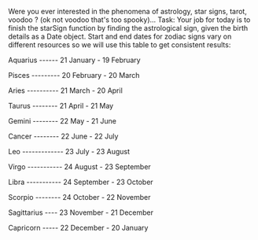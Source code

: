 Were you ever interested in the phenomena of astrology, star signs, tarot, voodoo ? (ok not voodoo that's too spooky)...
Task:
Your job for today is to finish the starSign function by finding the astrological sign, given the birth details as a Date object.
Start and end dates for zodiac signs vary on different resources so we will use this table to get consistent results:

Aquarius ------ 21 January - 19 February

Pisces --------- 20 February - 20 March

Aries ---------- 21 March - 20 April

Taurus -------- 21 April - 21 May

Gemini -------- 22 May - 21 June

Cancer -------- 22 June - 22 July

Leo ------------- 23 July - 23 August

Virgo ----------- 24 August - 23 September

Libra ----------- 24 September - 23 October

Scorpio -------- 24 October - 22 November

Sagittarius ---- 23 November - 21 December

Capricorn ----- 22 December - 20 January
